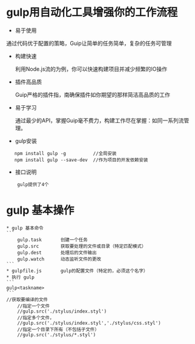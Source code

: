# gulp用自动化工具增强你的工作流程

* 易于使用

 通过代码优于配置的策略，Guip让简单的任务简单，复杂的任务可管理
   
* 构建快速

   利用Node.js流的为例，你可以快速构建项目并减少频繁的IO操作

* 插件高品质

   Guip严格的插件指，南确保插件如你期望的那样简洁高品质的工作

* 易于学习 
   
   通过最少的API，掌握Guip毫不费力，构建工作尽在掌握：如同一系列流管理。
   
* gulp安装
```
   npm install gulp -g          //全局安装
   npm install gulp --save-dev  //作为项目的开发依赖安装
```  
* 接口说明
```
    gulp提供了4个
```
# gulp 基本操作
    * gulp 基本命令
    ```
        gulp.task       创建一个任务
        gulp.src        获取要处理的文件或目录（特定匹配模式）   
        gulp.dest       处理后的文件输出
        gulp.watch      动态监听文件的更改
    ```
    * gulpfile.js       gulp的配置文件（特定的，必须这个名字）
    * 执行 gulp
    ```
    gulp<taskname>
    ```
    //获取要编译的文件
    	//指定一个文件
    	//gulp.src('./stylus/index.styl')
    	//指定多个文件，
    	//gulp.src('./stylus/index.styl','./stylus/css.styl')
    	//指定一个目录下所有（不包括子文件）
    	//gulp.src('./stylus/*.styl')